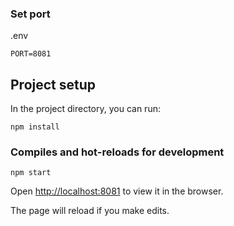 ### Set port
.env
```
PORT=8081
```

## Project setup

In the project directory, you can run:

```
npm install
```

### Compiles and hot-reloads for development

```
npm start
```

Open [http://localhost:8081](http://localhost:8081) to view it in the browser.

The page will reload if you make edits.
